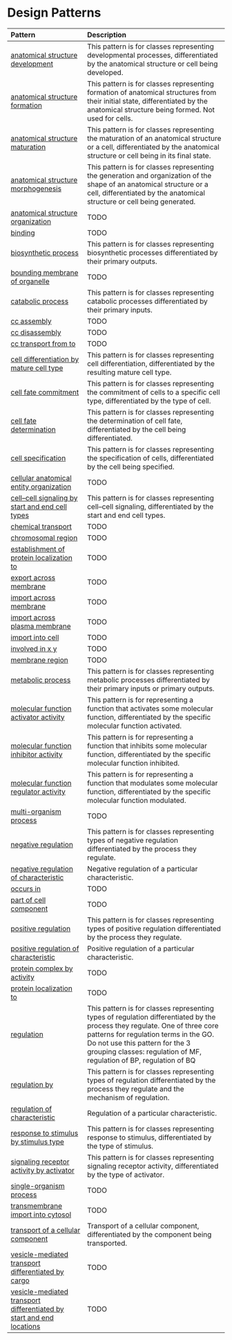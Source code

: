 # Design Patterns

| Pattern | Description |
|:--------|:------------|
| [anatomical structure development](anatomical_structure_development.md) | This pattern is for classes representing developmental processes, differentiated by the anatomical structure or cell being developed. |
| [anatomical structure formation](anatomical_structure_formation.md) | This pattern is for classes representing formation of anatomical structures from their initial state, differentiated by the anatomical structure being formed. Not used for cells. |
| [anatomical structure maturation](anatomical_structure_maturation.md) | This pattern is for classes representing the maturation of an anatomical structure or a cell, differentiated by the anatomical structure or cell being in its final state. |
| [anatomical structure morphogenesis](anatomical_structure_morphogenesis.md) | This pattern is for classes representing the generation and organization of the shape of an anatomical structure or a cell, differentiated by the anatomical structure or cell being generated. |
| [anatomical structure organization](anatomical_structure_organization.md) | TODO |
| [binding](binding.md) | TODO |
| [biosynthetic process](biosynthetic_process.md) | This pattern is for classes representing biosynthetic processes differentiated by their primary outputs. |
| [bounding membrane of organelle](bounding_membrane_of_organelle.md) | TODO |
| [catabolic process](catabolic_process.md) | This pattern is for classes representing catabolic processes differentiated by their primary inputs. |
| [cc assembly](cc_assembly.md) | TODO |
| [cc disassembly](cc_disassembly.md) | TODO |
| [cc transport from to](cc_transport_from_to.md) | TODO |
| [cell differentiation by mature cell type](cell_differentiation_by_mature_cell_type.md) | This pattern is for classes representing cell differentiation, differentiated by the resulting mature cell type. |
| [cell fate commitment](cell_fate_commitment.md) | This pattern is for classes representing the commitment of cells to a specific cell type, differentiated by the type of cell. |
| [cell fate determination](cell_fate_determination.md) | This pattern is for classes representing the determination of cell fate, differentiated by the cell being differentiated. |
| [cell specification](cell_specification.md) | This pattern is for classes representing the specification of cells, differentiated by the cell being specified. |
| [cellular anatomical entity organization](cellular_anatomical_entity_organization.md) | TODO |
| [cell–cell signaling by start and end cell types](cell_cell_signaling_by_start_end.md) | This pattern is for classes representing cell–cell signaling, differentiated by the start and end cell types. |
| [chemical transport](chemical_transport.md) | TODO |
| [chromosomal region](chromosomal_region.md) | TODO |
| [establishment of protein localization to](establishment_of_protein_localization_to.md) | TODO |
| [export across membrane](export_across_membrane.md) | TODO |
| [import across membrane](import_across_membrane.md) | TODO |
| [import across plasma membrane](import_across_plasma_membrane.md) | TODO |
| [import into cell](import_into_cell.md) | TODO |
| [involved in x y](involved_in_x_y.md) | TODO |
| [membrane region](membrane_region.md) | TODO |
| [metabolic process](metabolic_process.md) | This pattern is for classes representing metabolic processes differentiated by their primary inputs or primary outputs. |
| [molecular function activator activity](activator_activity.md) | This pattern is for representing a function that activates some molecular function, differentiated by the specific molecular function activated. |
| [molecular function inhibitor activity](inhibitor_activity.md) | This pattern is for representing a function that inhibits some molecular function, differentiated by the specific molecular function inhibited. |
| [molecular function regulator activity](regulator_activity.md) | This pattern is for representing a function that modulates some molecular function, differentiated by the specific molecular function modulated. |
| [multi-organism process](multi_organism_process.md) | TODO |
| [negative regulation](negative_regulation.md) | This pattern is for classes representing types of negative regulation differentiated by the process they regulate. |
| [negative regulation of characteristic](negative_regulation_of_characteristic.md) | Negative regulation of a particular characteristic. |
| [occurs in](occursIn.md) | TODO |
| [part of cell component](part_of_cell_component.md) | TODO |
| [positive regulation](positive_regulation.md) | This pattern is for classes representing types of positive regulation differentiated by the process they regulate. |
| [positive regulation of characteristic](positive_regulation_of_characteristic.md) | Positive regulation of a particular characteristic. |
| [protein complex by activity](protein_complex_by_activity.md) | TODO |
| [protein localization to](protein_localization_to.md) | TODO |
| [regulation](regulation.md) | This pattern is for classes representing types of regulation differentiated by the process they regulate. One of three core patterns for regulation terms in the GO. Do not use this pattern for the 3 grouping classes: regulation of MF, regulation of BP, regulation of BQ |
| [regulation by](regulation_by.md) | This pattern is for classes representing types of regulation differentiated by the process they regulate and the mechanism of regulation. |
| [regulation of characteristic](regulation_of_characteristic.md) | Regulation of a particular characteristic. |
| [response to stimulus by stimulus type](response_to_stimulus_by_stimulus.md) | This pattern is for classes representing response to stimulus, differentiated by the type of stimulus. |
| [signaling receptor activity by activator](signaling_receptor_activity_by_activator.md) | This pattern is for classes representing signaling receptor activity, differentiated by the type of activator. |
| [single-organism process](single_organism_process.md) | TODO |
| [transmembrane import into cytosol](transmembrane_import_into_cytosol.md) | TODO |
| [transport of a cellular component](cc_transport.md) | Transport of a cellular component, differentiated by the component being transported. |
| [vesicle-mediated transport differentiated by cargo](vesicle_mediated_transport_differentiated_by_cargo.md) | TODO |
| [vesicle-mediated transport differentiated by start and end locations](vesicle_mediated_transport_differentiated_by_start_and_end_locations.md) | TODO |
